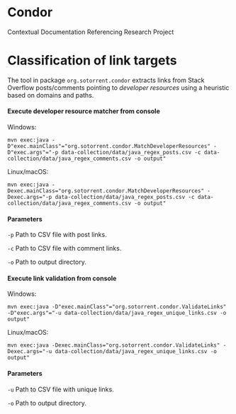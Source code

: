 # Condor
Contextual Documentation Referencing Research Project

# Classification of link targets
The tool in package `org.sotorrent.condor` extracts links
from Stack Overflow posts/comments pointing to *developer resources* 
using a heuristic based on domains and paths.

#### Execute developer resource matcher from console

Windows:

    mvn exec:java -D"exec.mainClass"="org.sotorrent.condor.MatchDeveloperResources" -D"exec.args"="-p data-collection/data/java_regex_posts.csv -c data-collection/data/java_regex_comments.csv -o output"

Linux/macOS:

    mvn exec:java -Dexec.mainClass="org.sotorrent.condor.MatchDeveloperResources" -Dexec.args="-p data-collection/data/java_regex_posts.csv -c data-collection/data/java_regex_comments.csv -o output"

#### Parameters

`-p` Path to CSV file with post links.

`-c` Path to CSV file with comment links.

`-o` Path to output directory.

#### Execute link validation from console

Windows:

    mvn exec:java -D"exec.mainClass"="org.sotorrent.condor.ValidateLinks" -D"exec.args"="-u data-collection/data/java_regex_unique_links.csv -o output"

Linux/macOS:

    mvn exec:java -Dexec.mainClass="org.sotorrent.condor.ValidateLinks" -Dexec.args="-u data-collection/data/java_regex_unique_links.csv -o output"

#### Parameters

`-u` Path to CSV file with unique links.

`-o` Path to output directory.